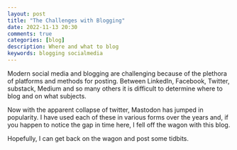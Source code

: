 ```yaml
---
layout: post
title: "The Challenges with Blogging"
date: 2022-11-13 20:30
comments: true
categories: [blog]
description: Where and what to blog
keywords: blogging socialmedia
---
```

Modern social media and blogging are challenging because of the plethora of platforms and methods for posting.
Between LinkedIn, Facebook, Twitter, substack, Medium and so many others it is difficult to determine where to blog and on what subjects.

Now with the apparent collapse of twitter, Mastodon has jumped in popularity.
I have used each of these in various forms over the years and, if you happen to notice the gap in time here, I fell off the wagon with this blog.

Hopefully, I can get back on the wagon and post some tidbits.






